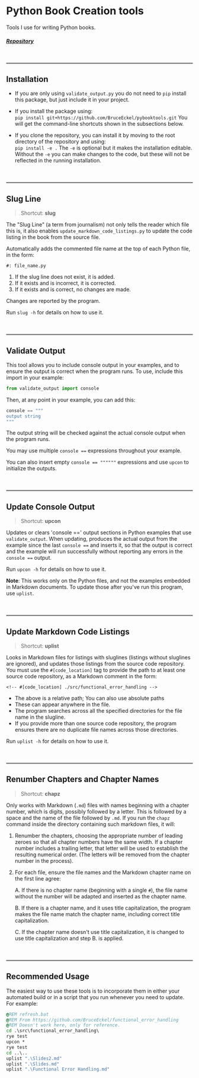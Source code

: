 # Python Book Creation tools

Tools I use for writing Python books.

##### [Repository](https://github.com/BruceEckel/pybooktools)

<hr style="height:3px;border-width:0;color:gray;background-color:gray; margin-top:50px;">

## Installation

- If you are only using `validate_output.py` you do not need
  to `pip` install this package, but just include it in your project.

- If you install the package using:  
      ```
      pip install git+https://github.com/BruceEckel/pybooktools.git
      ```
  You will get the command-line shortcuts shown in the subsections below.

- If you clone the repository, you can install it by moving to the root
  directory of the repository and using:  
      ```
      pip install -e .
      ```
  The `-e` is optional but it makes the installation editable. Without the `-e` you
  can make changes to the code, but these will not be reflected in the running installation.

<hr style="height:3px;border-width:0;color:gray;background-color:gray; margin-top:50px;">

## Slug Line

> Shortcut: **slug**

The "Slug Line" (a term from journalism) not only tells the reader which file
this is, it also enables `update_markdown_code_listings.py` to update the
code listing in the book from the source file.

Automatically adds the commented file name at the top of each Python file,
in the form:

```text
#: file_name.py
```

1. If the slug line does not exist, it is added.
2. If it exists and is incorrect, it is corrected.
3. If it exists and is correct, no changes are made.

Changes are reported by the program.

Run `slug -h` for details on how to use it.

<hr style="height:3px;border-width:0;color:gray;background-color:gray; margin-top:50px;">

## Validate Output

This tool allows you to include console output in your examples, and
to ensure the output is correct when the program runs. To use, include
this import in your example:

```python
from validate_output import console
```

Then, at any point in your example, you can add this:

```python
console == """
output string
"""
```

The output string will be checked against the actual console output when
the program runs.

You may use multiple `console ==` expressions throughout your example.

You can also insert empty `console == """"""` expressions and use
`upcon` to initialize the outputs.

<hr style="height:3px;border-width:0;color:gray;background-color:gray; margin-top:50px;">

## Update Console Output

> Shortcut: **upcon**

Updates or clears 'console ==' output sections in Python examples that use
`validate_output`. When updating, produces the actual output from the example since
the last `console ==` and inserts it, so that the output is correct and the example
will run successfully without reporting any errors in the `console ==` output.

Run `upcon -h` for details on how to use it.

**Note**: This works only on the Python files, and not
the examples embedded in Markdown documents. To update those after
you've run this program, use `uplist`.

<hr style="height:3px;border-width:0;color:gray;background-color:gray; margin-top:50px;">

## Update Markdown Code Listings

> Shortcut: **uplist**

Looks in Markdown files for listings with sluglines (listings without sluglines are ignored),
and updates those listings from the source code repository.
You must use the `#[code_location]` tag to provide the path to at least one source code repository,
as a Markdown comment in the form:

```text
<!-- #[code_location] ./src/functional_error_handling -->
```

- The above is a relative path; You can also use absolute paths
- These can appear anywhere in the file.
- The program searches across all the specified directories for the file name in the slugline.
- If you provide more than one source code repository, the program ensures
  there are no duplicate file names across those directories.

Run `uplist -h` for details on how to use it.

<hr style="height:3px;border-width:0;color:gray;background-color:gray; margin-top:50px;">

## Renumber Chapters and Chapter Names

> Shortcut: **chapz**

Only works with Markdown (`.md`) files with names beginning with a chapter number, which is digits, possibly followed by a letter.
This is followed by a space and the name of the file followed by `.md`.
If you run the `chapz` command inside the directory containing such markdown files, it will:

1. Renumber the chapters, choosing the appropriate number of leading zeroes so that all chapter numbers have the same width.
    If a chapter number includes a trailing letter, that letter will be used to establish the resulting numerical order.
    (The letters will be removed from the chapter number in the process).

2. For each file, ensure the file names and the Markdown chapter name on the first line agree:

    A. If there is no chapter name (beginning with a single `#`), the file name without the number will be adapted and inserted as the chapter name.

    B. If there is a chapter name, and it uses title capitalization, the program makes the file name match the chapter name, including correct title capitalization.

    C. If the chapter name doesn't use title capitalization, it is changed to use title capitalization and step B. is applied.

<hr style="height:3px;border-width:0;color:gray;background-color:gray; margin-top:50px;">

## Recommended Usage

The easiest way to use these tools is to incorporate them in either
your automated build or in a script that you run whenever you need to
update. For example:

```bat
@REM refresh.bat
@REM From https://github.com/BruceEckel/functional_error_handling
@REM Doesn't work here, only for reference.
cd .\src\functional_error_handling\
rye test
upcon *
rye test
cd ..\..
uplist ".\Slides2.md"
uplist ".\Slides.md"
uplist ".\Functional Error Handling.md"
```
